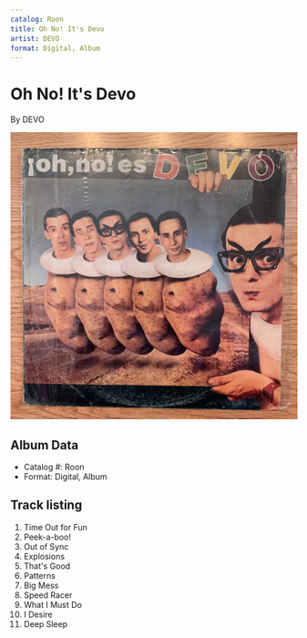 ```yaml
---
catalog: Roon
title: Oh No! It's Devo
artist: DEVO
format: Digital, Album
---
```


# Oh No! It's Devo

By DEVO

![](../../assets/albumcovers/DEVO-Oh_No!_Its_Devo.png)

## Album Data

- Catalog #: Roon
- Format: Digital, Album


## Track listing


1. Time Out for Fun
2. Peek-a-boo!
3. Out of Sync
4. Explosions
5. That's Good
6. Patterns
7. Big Mess
8. Speed Racer
9. What I Must Do
10. I Desire
11. Deep Sleep

